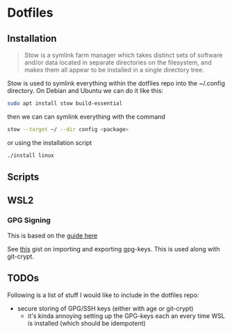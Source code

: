 # Dotfiles

## Installation

> Stow is a symlink farm manager which takes distinct sets of software and/or data located in separate directories on the filesystem, and makes them all appear to be installed in a single directory tree.

Stow is used to symlink everything within the dotfiles repo into the ~/.config directory. On Debian and Ubuntu we can do it like this:

```bash
sudo apt install stow build-essential
```
then we can can symlink everything with the command

```bash
stow --target ~/ --dir config <package>
```

or using the installation script

```bash
./install linux
```

## Scripts

<weight>_<profile>_<host>

## WSL2

### GPG Signing

This is based on the [guide here](https://gist.github.com/matthiasr/473072eeffe449459e3ccd0f5192afc7)

See [this](https://gist.github.com/lysender/2dbab9ee6913fb3b6d54f0764a5554c2) gist on importing and exporting gpg-keys. This is used along with git-crypt.

## TODOs

Following is a list of stuff I would like to include in the dotfiles repo:

- secure storing of GPG/SSH keys (either with age or git-crypt)
    - it's kinda annoying setting up the GPG-keys each an every time WSL is installed (which should be idempotent)
